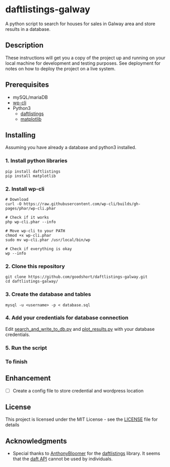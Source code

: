 # daftlistings-galway
A python script to search for houses for sales in Galway area and store results in a database.

## Description

These instructions will get you a copy of the project up and running on your local machine for development and testing purposes. See deployment for notes on how to deploy the project on a live system.

## Prerequisites

- mySQL/mariaDB
- [wp-cli](https://make.wordpress.org/cli/handbook/)
- Python3
  - [daftlistings](https://github.com/AnthonyBloomer/daftlistings)
  - [matplotlib](https://matplotlib.org/)

## Installing

Assuming you have already a database and python3 installed.

### 1. Install python libraries

```shell
pip install daftlistings
pip install matplotlib
```

### 2. Install wp-cli

```shell
# Download
curl -O https://raw.githubusercontent.com/wp-cli/builds/gh-pages/phar/wp-cli.phar

# Check if it works
php wp-cli.phar --info

# Move wp-cli to your PATH
chmod +x wp-cli.phar
sudo mv wp-cli.phar /usr/local/bin/wp

# Check if everything is okay
wp --info
```

### 2. Clone this repository

```shell
git clone https://github.com/goodshort/daftlistings-galway.git
cd daftlistings-galway/
```

### 3. Create the database and tables
```shell
mysql -u <username> -p < database.sql
```

### 4. Add your credentials for database connection
Edit [search_and_write_to_db.py](search_and_write_to_db.py) and [plot_results.py](plot_results.py) with your database credentials.

### 5. Run the script

### To finish

## Enhancement 
- [ ] Create a config file to store credential and wordpress location

## License

This project is licensed under the MIT License - see the [LICENSE](LICENSE) file for details

## Acknowledgments

- Special thanks to [AnthonyBloomer](https://github.com/AnthonyBloomer) for the [daftlistings](https://github.com/AnthonyBloomer/daftlistings) library. It seems that the [daft API](https://api.daft.ie/doc/) cannot be used by individuals.

